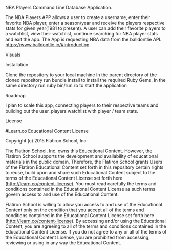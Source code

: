 NBA Players Command Line Database Application.

The NBA Players APP allows a user to create a username, enter their favorite NBA player, enter a season/year and receive the players respective stats for given year(1981 to present).
A user can add their favorite players to a watchlist, view their watchlist, continue searching for NBA player stats and exit the app.
The App is requesting NBA data from the balldontlie API. https://www.balldontlie.io/#introduction

Visuals

Installation

Clone the repository to your local machine
In the parent directory of the cloned repository run bundle install to install the required Ruby Gems.
In the same directory run ruby bin/run.rb to start the application

Roadmap

I plan to scale this app, connecting players to their respective teams and building out the user_players watchlist with player / team stats.

License

#Learn.co Educational Content License

Copyright (c) 2015 Flatiron School, Inc

The Flatiron School, Inc. owns this Educational Content. However, the Flatiron School supports the development and availability of educational materials in the public domain. Therefore, the Flatiron School grants Users of the Flatiron Educational Content set forth in this repository certain rights to reuse, build upon and share such Educational Content subject to the terms of the Educational Content License set forth here (http://learn.co/content-license). You must read carefully the terms and conditions contained in the Educational Content License as such terms govern access to and use of the Educational Content.

Flatiron School is willing to allow you access to and use of the Educational Content only on the condition that you accept all of the terms and conditions contained in the Educational Content License set forth here (http://learn.co/content-license). By accessing and/or using the Educational Content, you are agreeing to all of the terms and conditions contained in the Educational Content License. If you do not agree to any or all of the terms of the Educational Content License, you are prohibited from accessing, reviewing or using in any way the Educational Content.
